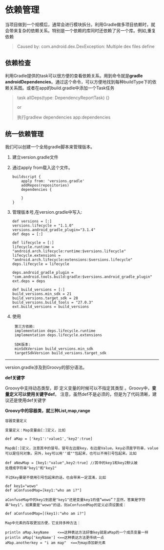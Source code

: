 # 依赖管理

当项目做到一个规模后，通常会进行模块拆分。利用Gradle做多项目依赖时，就会带来复杂的依赖关系。特别是一个依赖的库同时还依赖了另一个库。例如,重复依赖

> Caused by: com.android.dex.DexException: Multiple dex files define



## 依赖检查

利用Gradle提供的task可以很方便的查看依赖关系。用到命令就是**gradle androidDependencies**。通过这个命令，可以方便地找到每种buildType下的依赖关系图。或者在app的build.gradle中添加一个Task任务

> task allDeps(type: DependencyReportTask) {}
>
> or
>
> 执行gradlew dependencies app:dependencies





## 统一依赖管理

我们可以创建一个全局gradle脚本来管理版本。

1. 建立version.gradle文件

2. 通过apply from载入这个文件。

   ```
   buildscript {
       apply from: 'versions.gradle'
       addRepos(repositories)
       dependencies {
          
       }
   }
   ```

3. 管理版本号,在version.gradle中写入:

   ```
   def versions = [:]
   versions.lifecycle = "1.1.0"
   versions.android_gradle_plugin="3.1.4"
   def deps = [:]
   
   def lifecycle = [:]
   lifecycle.runtime = "android.arch.lifecycle:runtime:$versions.lifecycle"
   lifecycle.extensions = "android.arch.lifecycle:extensions:$versions.lifecycle"
   deps.lifecycle = lifecycle
   
   deps.android_gradle_plugin = "com.android.tools.build:gradle:$versions.android_gradle_plugin"
   ext.deps = deps
   
   def build_versions = [:]
   build_versions.min_sdk = 21
   build_versions.target_sdk = 28
   build_versions.build_tools = "27.0.3"
   ext.build_versions = build_versions
   ```

4. 使用

   ```
    第三方依赖:
    implementation deps.lifecycle.runtime
    implementation deps.lifecycle.extensions
    
    SDK版本:
    minSdkVersion build_versions.min_sdk
    targetSdkVersion build_versions.target_sdk
   ```

------

version.gradle涉及到Groovy的部分语法。

**def关键字**

Groovy中支持动态类型，即 定义变量的时候可以不指定其类型 。Groovy中，**变量定义可以使用关键字def**。 注意，虽然def不是必须的，但是为了代码清晰，建议还是使用def关键字

**Groovy中的容器类，就三种List,map,range**

```
容器变量定义
 
变量定义：Map变量由[:]定义，比如
 
def aMap = ['key1':'value1','key2':true] 
 
Map由[:]定义，注意其中的冒号。冒号左边是key，右边是Value。key必须是字符串，value可以是任何对象。另外，key可以用''或""包起来，也可以不用引号包起来。比如
 
def aNewMap = [key1:"value",key2:true] //其中的key1和key2默认被
处理成字符串"key1"和"key2"
 
不过Key要是不使用引号包起来的话，也会带来一定混淆，比如
 
def key1="wowo"
def aConfusedMap=[key1:"who am i?"]
 
aConfuseMap中的key1到底是"key1"还是变量key1的值“wowo”？显然，答案是字符串"key1"。如果要是"wowo"的话，则aConfusedMap的定义必须设置成：
 
def aConfusedMap=[(key1):"who am i?"]
 
Map中元素的存取更加方便，它支持多种方法：
 
println aMap.keyName    <==这种表达方法好像key就是aMap的一个成员变量一样
println aMap['keyName'] <==这种表达方法更传统一点
aMap.anotherkey = "i am map"  <==为map添加新元素
```





